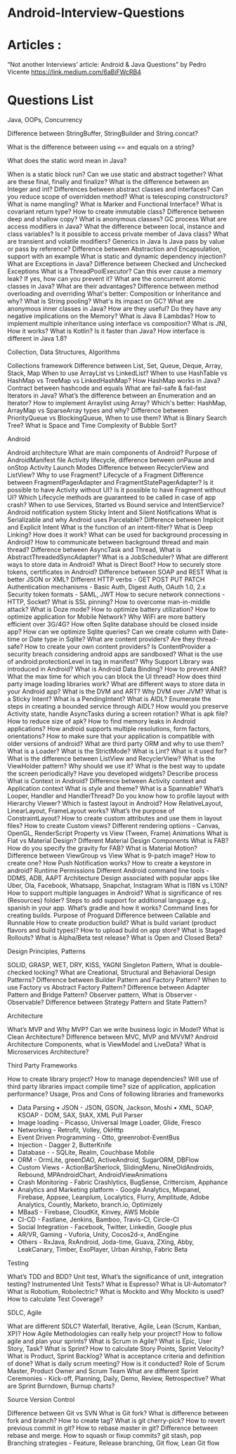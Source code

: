 # Android-Interview-Questions

# Articles :
“Not another Interviews’ article: Android & Java Questions” by Pedro Vicente https://link.medium.com/6aBiFWcRB4

# Questions List


Java, OOPs, Concurrency

Difference between StringBuffer, StringBuilder and String.concat?

What is the difference between using == and equals on a string?

What does the static word mean in Java?

When is a static block run?
Can we use static and abstract together? 
What are these final, finally and finalize?
What is the difference between an Integer and int?
Differences between abstract classes and interfaces?
Can you reduce scope of overridden method? 
What is telescoping constructors?
What is name mangling? 
What is Marker and Functional Interface? 
What is covariant return type? 
How to create immutable class?
Difference between deep and shallow copy? 
What is anonymous classes?
GC process
What are access modifiers in Java?
What the difference between local, instance and class variables?
Is it possible to access private member of Java class?
What are transient and volatile modifiers?
Generics in Java
Is Java pass by value or pass by reference?
Difference between Abstraction and Encapsulation, support with an example
What is static and dynamic dependency injection? 
What are Exceptions in Java? Difference between Checked and Unchecked Exceptions
What is a ThreadPoolExecutor? Can this ever cause a memory leak? If yes, how can you prevent it?
What are the concurrent atomic classes in Java? What are their advantages?
Difference between method overloading and overriding
What's better: Composition or Inheritance and why?
What is String pooling? What's its impact on GC?
What are anonymous inner classes in Java? How are they useful? Do they have any negative implications on the Memory? What is Java 8 Lambdas? 
How to implement multiple inheritance using interface vs composition? 
What is JNI, How it works?
What is Kotlin? Is it faster than Java?
How interface is different in Java 1.8?

Collection, Data Structures, Algorithms

Collections framework
Difference between List, Set, Queue, Deque, Array, Stack, Map
When to use ArrayList vs LinkedList?
When to use HashTable vs HashMap vs TreeMap vs LinkedHashMap?
How HashMap works in Java? Contract between hashcode and equals
What are fail-safe & fail-fast Iterators in Java?
What’s the difference between an Enumeration and an Iterator?
How to implement Arraylist using Array?
Which's better: HashMap, ArrayMap vs SparseArray types and why?
Difference between PriorityQueue vs BlockingQueue, When to use them?
What is Binary Search Tree? 
What is Space and Time Complexity of Bubble Sort? 

Android

Android architecture
What are main components of Android?
Purpose of AndroidManifest file
Activity lifecycle, difference between onPause and onStop
Activity Launch Modes
Difference between RecyclerView and ListView?
Why to use Fragment?
Lifecycle of a Fragment 
Difference between FragmentPagerAdapter and FragmentStatePagerAdapter?
Is it possible to have Activity without UI?
Is it possible to have Fragment without UI?
Which Lifecycle methods are guaranteed to be called in case of app crash?
When to use Services, Started vs Bound service and IntentService?
Android notification system 
Sticky Intent and Silent Notifications
What is Serializable and why Android uses Parcelable?
Difference between Implicit and Explicit Intent
What is the function of an intent-filter?
What is Deep Linking? How does it work?
What can be used for background processing in Android?
How to communicate between background thread and main thread?
Difference between AsyncTask and Thread, What is AbstractThreadedSyncAdapter? 
What is a JobScheduler? 
What are different ways to store data in Android? What is Direct Boot? 
How to securely store tokens, certificates in Android? 
Difference between SOAP and REST
What is better JSON or XML? 
Different HTTP verbs - GET POST PUT PATCH
Authentication mechanisms - Basic Auth, Digest Auth, OAuth 1.0, 2.x
Security token formats - SAML, JWT
How to secure network connections - HTTP, Socket? 
What is SSL pinning? How to overcome man-in-middle attack?
What is Doze mode? How to optimize battery utilization? 
How to optimize application for Mobile Network? Why WiFi are more battery efficient over 3G/4G? 
How often Sqlite database should be closed inside app? 
How can we optimize Sqlite queries?
Can we create column with Date-time or Date type in Sqlite? 
What are content providers? Are they thread-safe? How to create your own content providers? 
Is ContentProvider a security breach considering android apps are sandboxed?
What is the use of android:protectionLevel in <permission> tag in manifest?
Why Support Library was introduced in Android?
What is Android Data Binding? 
How to prevent ANR? What the max time for which you can block the UI thread?
How does third party image loading libraries work?
What are different ways to store data in your Android app?
What is the DVM and ART? Why DVM over JVM?
What is a Sticky Intent?
What is a PendingIntent?
What is AIDL? Enumerate the steps in creating a bounded service through AIDL?
How would you preserve Activity state, handle AsyncTasks during a screen rotation? 
What is apk file? How to reduce size of apk? 
How to find memory leaks in Android applications?
How android supports multiple resolutions, form factors, orientations?
How to make sure that your application is compatible with older versions of android?
What are third party ORM and why to use them?
What is a Loader?
What is the StrictMode? 
What is Lint? What is it used for?
What is the difference between ListView and RecyclerView?
What is the ViewHolder pattern? Why should we use it?
What is the best way to update the screen periodically?
Have you developed widgets? Describe process 
What is Context in Android? Difference between Activity context and Application context
What is style and theme? What is a Spannable?
What’s Looper, Handler and HandlerThread?
Do you know how to profile layout with Hierarchy Viewer?
Which is fastest layout in Android?
How RelativeLayout, LinearLayout, FrameLayout works? 
What’s the purpose of ConstraintLayout?
How to create custom attributes and use them in layout files?
How to create Custom views?
Different rendering options - Canvas, OpenGL, RenderScript 
Property vs View (Tween, Frame) Animations 
What is Flat vs Material Design? Different Material Design Components
What is FAB? How do you specify the gravity for FAB? 
What is Material Motion? 
Difference between ViewGroup vs View
What is 9-patch image? How to create one? 
How Push Notification works?
How to create a keystore in android?
Runtime Permissions
Different Android command line tools - DDMS, ADB, AAPT
Architecture Design associated with popular apps like Uber, Ola, Facebook, Whatsapp, Snapchat, Instagram
What is I18N vs L10N? How to support multiple languages in Android? 
What is significance of res (Resources) folder? 
Steps to add support for additional language e.g., spanish in your app. 
What’s gradle and how it works? Command lines for creating builds.
Purpose of Proguard
Difference between Callable and Runnable
How to create production build? What is build variant (product flavors and build types)?
How to upload build on app store? What is Staged Rollouts? 
What is Alpha/Beta test release? What is Open and Closed Beta? 

Design Principles, Patterns

SOLID, GRASP, WET, DRY, KISS, YAGNI
Singleton Pattern, What is double-checked locking?
What are Creational, Structural and Behavioral Design Patterns? 
Difference between Builder Pattern and Factory Pattern?
When to use Factory vs Abstract Factory Pattern?
Difference between Adapter Pattern and Bridge Pattern?
Observer pattern, What is Observer - Observable? 
Difference between Strategy Pattern and State Pattern?

Architecture

What’s MVP and Why MVP?
Can we write business logic in Model?
What is Clean Architecture?
Difference between MVC, MVP and MVVM?
Android Architecture Components, what is ViewModel and LiveData? 
What is Microservices Architecture? 

Third Party Frameworks

How to create library project? How to manage dependencies? 
Will use of third party libraries impact compile time? size of application, application performance? 
Usage, Pros and Cons of following libraries and frameworks 
- Data Parsing
• JSON - JSON, GSON, Jackson, Moshi
• XML, SOAP, KSOAP - DOM, SAX, StAX, XML Pull Parser
- Image loading - Picasso, Universal Image Loader, Glide, Fresco
- Networking - Retrofit, Volley, OkHttp
- Event Driven Programming - Otto, greenrobot-EventBus
- Injection - Dagger 2, ButterKnife
- Database - - SQLite, Realm, Couchbase Mobile
- ORM - OrmLite, greenDAO, ActiveAndroid, SugarORM, DBFlow
- Custom Views - ActionBarSherlock, SlidingMenu, NineOldAndroids, Rebound, MPAndroidChart, AndroidViewAnimations
- Crash Monitoring - Fabric Crashlytics, BugSense, Crittercism, Apphance
- Analytics and Marketing platform - Google Analytics, Mixpanel, Firebase, Appsee, Leanplum, Localytics, Flurry, Amplitude, Adobe Analytics, Countly, Marketo, branch.io, Optimizely 
- MBaaS - Firebase, CloudKit, Kinvey, AWS Mobile
- CI-CD - Fastlane, Jenkins, Bamboo, Travis-CI, Circle-CI
- Social Integration - Facebook, Twitter, Linkedin, Google plus
- AR/VR, Gaming - Vuforia, Unity, Cocos2d-x, AndEngine
- Others - RxJava, RxAndroid, Joda-time, Guava, ZXing, Abby, LeakCanary, Timber, ExoPlayer, Urban Airship, Fabric Beta

Testing

What’s TDD and BDD?
Unit test, What’s the significance of unit, integration testing?
Instrumented Unit Tests?
What is Espresso?
What is UI-Automator?
What is Robotium, Robolectric?
What is Mockito and Why Mockito is used?
How to calculate Test Coverage? 

SDLC, Agile

What are different SDLC? Waterfall, Iterative, Agile, Lean (Scrum, Kanban, XP)? 
How Agile Methodologies can really help your project?
How to follow agile and plan your sprints?
What is Scrum in Agile?
What is Epic, User Story, Task?
What is Sprint? How to calculate Story Points, Sprint Velocity?
What is Product, Sprint Backlog?
What is acceptance criteria and definition of done?
What is daily scrum meeting? How is it conducted? 
Role of Scrum Master, Product Owner and Scrum Team
What are different Sprint Ceremonies - Kick-off, Planning, Daily, Demo, Review, Retrospective?
What are Sprint Burndown, Burnup charts?

Source Version Control

Difference between Git vs SVN
What is Git fork? What is difference between fork and branch? How to create tag? 
What is git cherry-pick? 
How to revert previous commit in git? 
How to rebase master in git? Difference between rebase and merge. How to squash or fixup commits? 
git stash, pop
Branching strategies - Feature, Release branching, Git flow, Lean Git flow

